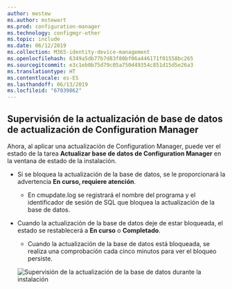 ```yaml
---
author: mestew
ms.author: mstewart
ms.prod: configuration-manager
ms.technology: configmgr-other
ms.topic: include
ms.date: 06/12/2019
ms.collection: M365-identity-device-management
ms.openlocfilehash: 6349a5db77b7d83f80bf06a446171f01558bc265
ms.sourcegitcommit: e3c1eb0b75d79c05a750d49354c851d15d5e26a3
ms.translationtype: HT
ms.contentlocale: es-ES
ms.lasthandoff: 06/13/2019
ms.locfileid: "67039862"
---
```

## <a name="configuration-manager-update-database-upgrade-monitoring"></a>Supervisión de la actualización de base de datos de actualización de Configuration Manager

Ahora, al aplicar una actualización de Configuration Manager, puede ver el estado de la tarea **Actualizar base de datos de Configuration Manager** en la ventana de estado de la instalación.

- Si se bloquea la actualización de la base de datos, se le proporcionará la advertencia **En curso, requiere atención**.
   - En cmupdate.log se registrará el nombre del programa y el identificador de sesión de SQL que bloquea la actualización de la base de datos.
- Cuando la actualización de la base de datos deje de estar bloqueada, el estado se restablecerá a **En curso** o **Completado**.
   - Cuando la actualización de la base de datos está bloqueada, se realiza una comprobación cada cinco minutos para ver el bloqueo persiste.

   ![Supervisión de la actualización de la base de datos durante la instalación](../../media/4200581-database-upgrade-monitoring.png)


